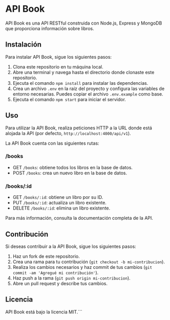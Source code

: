 # API Book

API Book es una API RESTful construida con Node.js, Express y MongoDB que proporciona información sobre libros.

## Instalación

Para instalar API Book, sigue los siguientes pasos:

1. Clona este repositorio en tu máquina local.
2. Abre una terminal y navega hasta el directorio donde clonaste este repositorio.
3. Ejecuta el comando `npm install` para instalar las dependencias.
4. Crea un archivo `.env` en la raíz del proyecto y configura las variables de entorno necesarias. Puedes copiar el archivo `.env.example` como base.
5. Ejecuta el comando `npm start` para iniciar el servidor.

## Uso

Para utilizar la API Book, realiza peticiones HTTP a la URL donde está alojada la API (por defecto, `http://localhost:4000/api/v1`).

La API Book cuenta con las siguientes rutas:

### /books

- GET `/books`: obtiene todos los libros en la base de datos.
- POST `/books`: crea un nuevo libro en la base de datos.

### /books/:id

- GET `/books/:id`: obtiene un libro por su ID.
- PUT `/books/:id`: actualiza un libro existente.
- DELETE `/books/:id`: elimina un libro existente.

Para más información, consulta la documentación completa de la API.

## Contribución

Si deseas contribuir a la API Book, sigue los siguientes pasos:

1. Haz un fork de este repositorio.
2. Crea una rama para tu contribución (`git checkout -b mi-contribucion`).
3. Realiza los cambios necesarios y haz commit de tus cambios (`git commit -am 'Agregué mi contribución'`).
4. Haz push a la rama (`git push origin mi-contribucion`).
5. Abre un pull request y describe tus cambios.

## Licencia

API Book está bajo la licencia MIT.```
